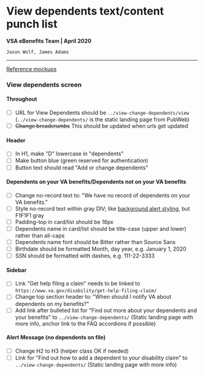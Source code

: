 # View dependents text/content punch list
**VSA eBenefits Team | April 2020**

`Jason Wolf, James Adams`

---

[Reference mockups](https://xd.adobe.com/view/8cdfe895-c907-4662-7234-305056778b2a-faee/)

### View dependents screen

#### Throughout
- [ ] URL for View Dependents should be `../view-change-dependents/view` (`../view-change-dependents/` is the static landing page from PubWeb) 
- [ ] ~~Change breadcrumbs~~ This should be updated when urls get updated

#### Header

- [ ] In H1, make "D" lowercase in "dependents"
- [ ] Make button blue (green reserved for authentication) 
- [ ] Button text should read "Add or change dependents"

#### Dependents on your VA benefits/Dependents not on your VA benefits

- [ ] Change no-record text to: "We have no record of dependents on your VA benefits."
- [ ] Style no-record text within gray DIV; like [background alert styling](https://design.va.gov/components/alertboxes#background-color-only), but F1F1F1 gray
- [ ] Padding-top in card/list should be 16px
- [ ] Dependents name in card/list should be title-case (upper and lower) rather than all-caps
- [ ] Dependents name font should be Bitter rather than Source Sans
- [ ] Birthdate should be formatted Month, day year, e.g. January 1, 2020
- [ ] SSN should be formatted with dashes, e.g. 111-22-3333

#### Sidebar
- [ ] Link "Get help filing a claim" needs to be linked to `https://www.va.gov/disability/get-help-filing-claim/`
- [ ] Change top section header to: "When should I notify VA about dependents on my benefits?"
- [ ] Add link after bulleted list for "Find out more about your dependents and your benefits" to `../view-change-dependents/` (Static landing page with more info, anchor link to the FAQ accordions if possible)

#### Alert Message (no dependents on file)
- [ ] Change H2 to H3 (helper class OK if needed)
- [ ] Link for "Find out how to add a dependent to your disability claim" to `../view-change-dependents/` (Static landing page with more info)
